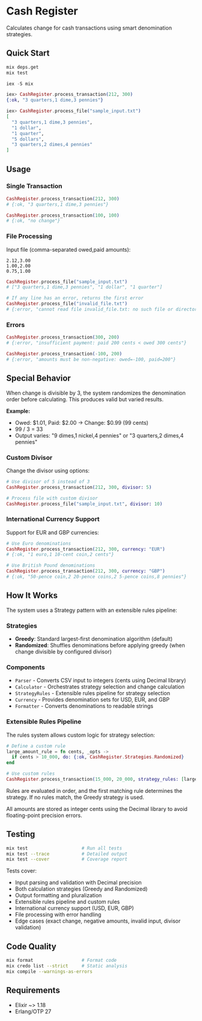 # Cash Register

Calculates change for cash transactions using smart denomination strategies.

## Quick Start

```bash
mix deps.get
mix test
```

```elixir
iex -S mix

iex> CashRegister.process_transaction(212, 300)
{:ok, "3 quarters,1 dime,3 pennies"}

iex> CashRegister.process_file("sample_input.txt")
[
  "3 quarters,1 dime,3 pennies",
  "1 dollar",
  "1 quarter",
  "5 dollars",
  "3 quarters,2 dimes,4 pennies"
]
```

## Usage

### Single Transaction

```elixir
CashRegister.process_transaction(212, 300)
# {:ok, "3 quarters,1 dime,3 pennies"}

CashRegister.process_transaction(100, 100)
# {:ok, "no change"}
```

### File Processing

Input file (comma-separated owed,paid amounts):

```
2.12,3.00
1.00,2.00
0.75,1.00
```

```elixir
CashRegister.process_file("sample_input.txt")
# ["3 quarters,1 dime,3 pennies", "1 dollar", "1 quarter"]

# If any line has an error, returns the first error
CashRegister.process_file("invalid_file.txt")
# {:error, "cannot read file invalid_file.txt: no such file or directory"}
```

### Errors

```elixir
CashRegister.process_transaction(300, 200)
# {:error, "insufficient payment: paid 200 cents < owed 300 cents"}

CashRegister.process_transaction(-100, 200)
# {:error, "amounts must be non-negative: owed=-100, paid=200"}
```

## Special Behavior

When change is divisible by 3, the system randomizes the denomination order before calculating. This produces valid but varied results.

**Example:**

- Owed: $1.01, Paid: $2.00 -> Change: $0.99 (99 cents)
- 99 / 3 = 33
- Output varies: "9 dimes,1 nickel,4 pennies" or "3 quarters,2 dimes,4 pennies"

### Custom Divisor

Change the divisor using options:

```elixir
# Use divisor of 5 instead of 3
CashRegister.process_transaction(212, 300, divisor: 5)

# Process file with custom divisor
CashRegister.process_file("sample_input.txt", divisor: 10)
```

### International Currency Support

Support for EUR and GBP currencies:

```elixir
# Use Euro denominations
CashRegister.process_transaction(212, 300, currency: "EUR")
# {:ok, "1 euro,1 10-cent coin,2 cents"}

# Use British Pound denominations
CashRegister.process_transaction(212, 300, currency: "GBP")
# {:ok, "50-pence coin,2 20-pence coins,2 5-pence coins,8 pennies"}
```

## How It Works

The system uses a Strategy pattern with an extensible rules pipeline:

### Strategies

- **Greedy**: Standard largest-first denomination algorithm (default)
- **Randomized**: Shuffles denominations before applying greedy (when change divisible by configured divisor)

### Components

- `Parser` - Converts CSV input to integers (cents using Decimal library)
- `Calculator` - Orchestrates strategy selection and change calculation
- `StrategyRules` - Extensible rules pipeline for strategy selection
- `Currency` - Provides denomination sets for USD, EUR, and GBP
- `Formatter` - Converts denominations to readable strings

### Extensible Rules Pipeline

The rules system allows custom logic for strategy selection:

```elixir
# Define a custom rule
large_amount_rule = fn cents, _opts ->
  if cents > 10_000, do: {:ok, CashRegister.Strategies.Randomized}
end

# Use custom rules
CashRegister.process_transaction(15_000, 20_000, strategy_rules: [large_amount_rule])
```

Rules are evaluated in order, and the first matching rule determines the strategy. If no rules match, the Greedy strategy is used.

All amounts are stored as integer cents using the Decimal library to avoid floating-point precision errors.

## Testing

```bash
mix test                    # Run all tests
mix test --trace            # Detailed output
mix test --cover            # Coverage report
```

Tests cover:

- Input parsing and validation with Decimal precision
- Both calculation strategies (Greedy and Randomized)
- Output formatting and pluralization
- Extensible rules pipeline and custom rules
- International currency support (USD, EUR, GBP)
- File processing with error handling
- Edge cases (exact change, negative amounts, invalid input, divisor validation)

## Code Quality

```bash
mix format                  # Format code
mix credo list --strict     # Static analysis
mix compile --warnings-as-errors
```

## Requirements

- Elixir ~> 1.18
- Erlang/OTP 27
